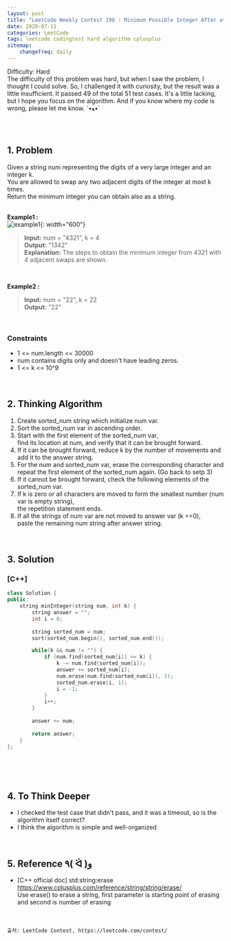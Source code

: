 ```yaml
---
layout: post
title: "LeetCode Weekly Contest 196 : Minimum Possible Integer After at Most K Adjacent Swaps On Digits"
date: 2020-07-11
categories: LeetCode
tags: leetcode codingtest hard algorithm cplusplus
sitemap:
    changefreq: daily
---
```

Difficulty: Hard  
The difficulty of this problem was hard, but when I saw the problem, I thought I could solve. So, I challenged it with curiosity, but the result was a little insufficient. It passed 49 of the total 51 test cases. It's a little lacking, but I hope you focus on the algorithm. And if you know where my code is wrong, please let me know. ´•ﻌ•`  
<br/>

<br/>

## 1. Problem
Given a string num representing the digits of a very large integer and an integer k.  
You are allowed to swap any two adjacent digits of the integer at most k times.  
Return the minimum integer you can obtain also as a string.  
<br/>

**Example1 :**  
![example1](https://assets.leetcode.com/uploads/2020/06/17/q4_1.jpg){: width="600"}  
> **Input:** num = "4321", k = 4  
> **Output:** "1342"  
> **Explanation:** The steps to obtain the minimum integer from 4321 with 4 adjacent swaps are shown.  
<br/>

**Example2 :**  
> **Input:** num = "22", k = 22  
> **Output:** "22"  
<br/>

### Constraints
- 1 <= num.length <= 30000
- num contains digits only and doesn't have leading zeros.
- 1 <= k <= 10^9
<br/><br/><br/>

## 2. Thinking Algorithm
1. Create sorted_num string which initialize num var.  
2. Sort the sorted_num var in ascending order.  
3. Start with the first element of the sorted_num var,  
find its location at num, and verify that it can be brought forward.  
4. If it can be brought forward, reduce k by the number of movements and add it to the answer string.  
5. For the num and sorted_num var, erase the corresponding character and repeat the first element of the sorted_num again. (Go back to setp 3)  
6. If it cannot be brought forward, check the following elements of the sorted_num var.  
7. If k is zero or all characters are moved to form the smallest number (num var is empty string),  
the repetition statement ends.  
8. If all the strings of num var are not moved to answer var (k ==0),  
paste the remaining num string after answer string.  
<br/><br/>

## 3. Solution
### [C++]
```c++
class Solution {
public:
    string minInteger(string num, int k) {
        string answer = "";
        int i = 0;
        
        string sorted_num = num;
        sort(sorted_num.begin(), sorted_num.end());

        while(k && num != "") {
            if (num.find(sorted_num[i]) <= k) {
                k -= num.find(sorted_num[i]);
                answer += sorted_num[i];
                num.erase(num.find(sorted_num[i]), 1);
                sorted_num.erase(i, 1);
                i = -1;
            }
            i++;
        }
        
        answer += num;
        
        return answer;
    }
};
```
<br/><br/><br/>

## 4. To Think Deeper
- I checked the test case that didn't pass, and it was a timeout, so is the algorithm itself correct?
- I think the algorithm is simple and well-organized
<br/><br/><br/>

## 5. Reference ٩( ᐛ )و
- [C++ official doc] std:string:erase <https://www.cplusplus.com/reference/string/string/erase/>  
Use erase() to erase a string, first parameter is starting point of erasing and second is number of erasing
<br/><br/><br/>

```
출처: LeetCode Contest, https://leetcode.com/contest/
```